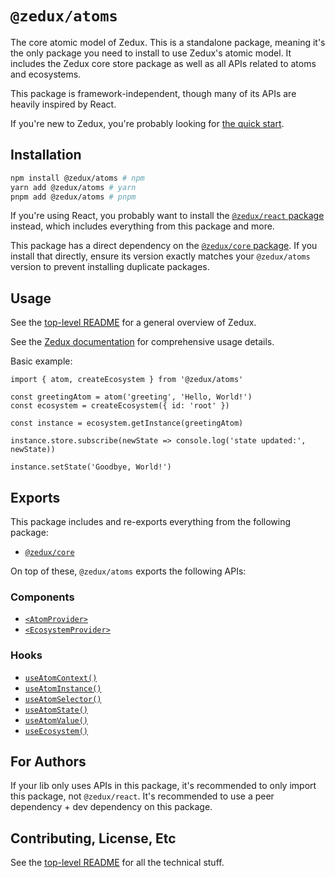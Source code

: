 # `@zedux/atoms`

The core atomic model of Zedux. This is a standalone package, meaning it's the only package you need to install to use Zedux's atomic model. It includes the Zedux core store package as well as all APIs related to atoms and ecosystems.

This package is framework-independent, though many of its APIs are heavily inspired by React.

If you're new to Zedux, you're probably looking for [the quick start](https://omnistac.github.io/zedux/docs/walkthrough/quick-start).

## Installation

```sh
npm install @zedux/atoms # npm
yarn add @zedux/atoms # yarn
pnpm add @zedux/atoms # pnpm
```

If you're using React, you probably want to install the [`@zedux/react` package](https://www.npmjs.com/package/@zedux/react) instead, which includes everything from this package and more.

This package has a direct dependency on the [`@zedux/core` package](https://www.npmjs.com/package/@zedux/core). If you install that directly, ensure its version exactly matches your `@zedux/atoms` version to prevent installing duplicate packages.

## Usage

See the [top-level README](https://github.com/Omnistac/zedux) for a general overview of Zedux.

See the [Zedux documentation](https://omnistac.github.io/zedux) for comprehensive usage details.

Basic example:

```tsx
import { atom, createEcosystem } from '@zedux/atoms'

const greetingAtom = atom('greeting', 'Hello, World!')
const ecosystem = createEcosystem({ id: 'root' })

const instance = ecosystem.getInstance(greetingAtom)

instance.store.subscribe(newState => console.log('state updated:', newState))

instance.setState('Goodbye, World!')
```

## Exports

This package includes and re-exports everything from the following package:

- [`@zedux/core`](https://www.npmjs.com/package/@zedux/core)

On top of these, `@zedux/atoms` exports the following APIs:

### Components

- [`<AtomProvider>`](https://omnistac.github.io/zedux/docs/api/components/AtomProvider)
- [`<EcosystemProvider>`](https://omnistac.github.io/zedux/docs/api/components/EcosystemProvider)

### Hooks

- [`useAtomContext()`](https://omnistac.github.io/zedux/docs/api/hooks/useAtomContext)
- [`useAtomInstance()`](https://omnistac.github.io/zedux/docs/api/hooks/useAtomInstance)
- [`useAtomSelector()`](https://omnistac.github.io/zedux/docs/api/hooks/useAtomSelector)
- [`useAtomState()`](https://omnistac.github.io/zedux/docs/api/hooks/useAtomState)
- [`useAtomValue()`](https://omnistac.github.io/zedux/docs/api/hooks/useAtomValue)
- [`useEcosystem()`](https://omnistac.github.io/zedux/docs/api/hooks/useEcosystem)

## For Authors

If your lib only uses APIs in this package, it's recommended to only import this package, not `@zedux/react`. It's recommended to use a peer dependency + dev dependency on this package.

## Contributing, License, Etc

See the [top-level README](https://github.com/Omnistac/zedux) for all the technical stuff.
